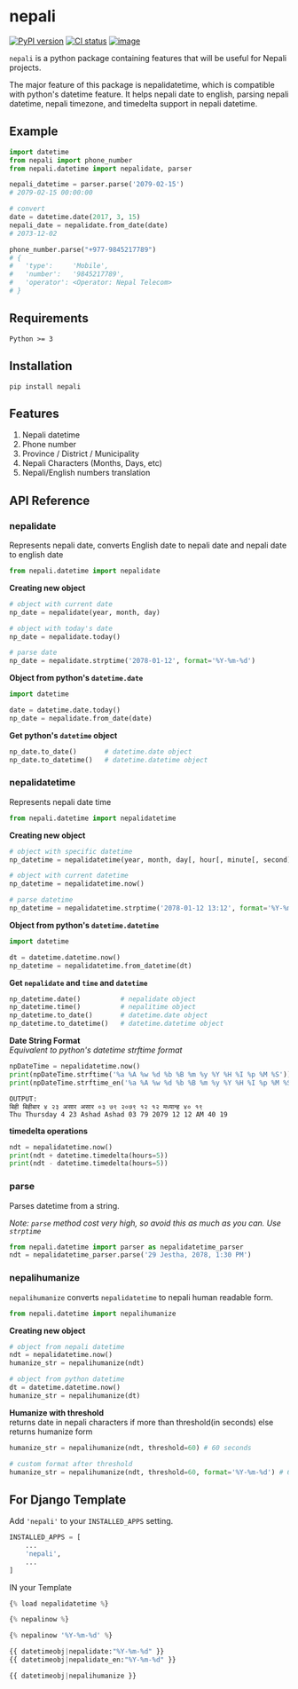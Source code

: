 # nepali

[![PyPI version](https://badge.fury.io/py/nepali.svg)](https://badge.fury.io/py/nepali)
[![CI status](https://github.com/opensource-nepal/py-nepali/actions/workflows/python-package.yml/badge.svg?branch=master)](https://github.com/opensource-nepal/py-nepali/actions)
[![image](https://img.shields.io/pypi/dm/nepali.svg?maxAge=180)](https://pypi.org/project/nepali/)

`nepali` is a python package containing features that will be useful for Nepali projects.

The major feature of this package is nepalidatetime, which is compatible with python's datetime feature. It helps nepali date to english, parsing nepali datetime, nepali timezone, and timedelta support in nepali datetime.

## Example

```python
import datetime
from nepali import phone_number
from nepali.datetime import nepalidate, parser

nepali_datetime = parser.parse('2079-02-15')
# 2079-02-15 00:00:00

# convert
date = datetime.date(2017, 3, 15)
nepali_date = nepalidate.from_date(date)
# 2073-12-02

phone_number.parse("+977-9845217789")
# {
# 	'type': 	'Mobile',
#	'number':	'9845217789',
#	'operator': <Operator: Nepal Telecom>
# }
```

## Requirements

    Python >= 3

## Installation

    pip install nepali

## Features

1. Nepali datetime
2. Phone number
3. Province / District / Municipality
4. Nepali Characters (Months, Days, etc)
5. Nepali/English numbers translation

## API Reference

### nepalidate

Represents nepali date, converts English date to nepali date and nepali date to english date

```python
from nepali.datetime import nepalidate
```

**Creating new object**

```python
# object with current date
np_date = nepalidate(year, month, day)

# object with today's date
np_date = nepalidate.today()

# parse date
np_date = nepalidate.strptime('2078-01-12', format='%Y-%m-%d')
```

**Object from python's `datetime.date`**

```python
import datetime

date = datetime.date.today()
np_date = nepalidate.from_date(date)
```

**Get python's `datetime` object**

```python
np_date.to_date() 		# datetime.date object
np_date.to_datetime()	# datetime.datetime object
```

### nepalidatetime

Represents nepali date time

```python
from nepali.datetime import nepalidatetime
```

**Creating new object**

```python
# object with specific datetime
np_datetime = nepalidatetime(year, month, day[, hour[, minute[, second]]]) # arguments must be nepali

# object with current datetime
np_datetime = nepalidatetime.now()

# parse datetime
np_datetime = nepalidatetime.strptime('2078-01-12 13:12', format='%Y-%m-%d %H:%M')
```

**Object from python's `datetime.datetime`**

```python
import datetime

dt = datetime.datetime.now()
np_datetime = nepalidatetime.from_datetime(dt)
```

**Get `nepalidate` and `time` and `datetime`**

```python
np_datetime.date()			# nepalidate object
np_datetime.time()			# nepalitime object
np_datetime.to_date()		# datetime.date object
np_datetime.to_datetime() 	# datetime.datetime object
```

**Date String Format**\
_Equivalent to python's datetime strftime format_

```python
npDateTime = nepalidatetime.now()
print(npDateTime.strftime('%a %A %w %d %b %B %m %y %Y %H %I %p %M %S'))
print(npDateTime.strftime_en('%a %A %w %d %b %B %m %y %Y %H %I %p %M %S'))
```

```
OUTPUT:
बिही बिहीबार ४ २३ असार असार ०३ ७९ २०७९ १२ १२ मध्यान्ह ४० १९
Thu Thursday 4 23 Ashad Ashad 03 79 2079 12 12 AM 40 19
```

**timedelta operations**

```python
ndt = nepalidatetime.now()
print(ndt + datetime.timedelta(hours=5))
print(ndt - datetime.timedelta(hours=5))
```

### parse

Parses datetime from a string.

_Note: `parse` method cost very high, so avoid this as much as you can. Use `strptime`_

```python
from nepali.datetime import parser as nepalidatetime_parser
ndt = nepalidatetime_parser.parse('29 Jestha, 2078, 1:30 PM')
```

### nepalihumanize

`nepalihumanize` converts `nepalidatetime` to nepali human readable form.

```python
from nepali.datetime import nepalihumanize
```

**Creating new object**

```python
# object from nepali datetime
ndt = nepalidatetime.now()
humanize_str = nepalihumanize(ndt)

# object from python datetime
dt = datetime.datetime.now()
humanize_str = nepalihumanize(dt)
```

**Humanize with threshold**\
returns date in nepali characters if more than threshold(in seconds) else returns humanize form

```python
humanize_str = nepalihumanize(ndt, threshold=60) # 60 seconds

# custom format after threshold
humanize_str = nepalihumanize(ndt, threshold=60, format='%Y-%m-%d') # 60 seconds
```

## For Django Template

Add `'nepali'` to your `INSTALLED_APPS` setting.

```python
INSTALLED_APPS = [
	...
	'nepali',
	...
]
```

IN your Template

```python
{% load nepalidatetime %}
```

```python
{% nepalinow %}
```

```python
{% nepalinow '%Y-%m-%d' %}
```

```python
{{ datetimeobj|nepalidate:"%Y-%m-%d" }}
{{ datetimeobj|nepalidate_en:"%Y-%m-%d" }}
```

```python
{{ datetimeobj|nepalihumanize }}
```
